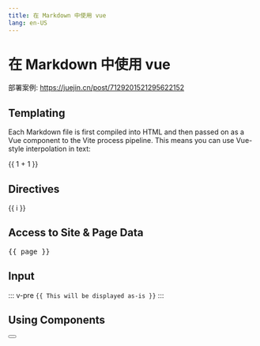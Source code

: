 ```yaml
---
title: 在 Markdown 中使用 vue
lang: en-US
---
```


# 在 Markdown 中使用 vue

部署案例: https://juejin.cn/post/7129201521295622152

## Templating

Each Markdown file is first compiled into HTML and then passed on as a Vue component to the Vite process pipeline. This means you can use Vue-style interpolation in text:

<div>{{ 1 + 1 }}</div>

## Directives

<div v-for="i in 3">{{ i }}</div>

## Access to Site & Page Data

<script setup>
import { useData } from 'vitepress'
// import Button from '../../ui/src/button/button.tsx'
import Button from '/demo/button-base.vue'

const { page } = useData()
</script>

<pre>{{ page }}</pre>

## Input

::: v-pre
`{{ This will be displayed as-is }}`
:::

## Using Components

<Button text="aaaaaa"/>
